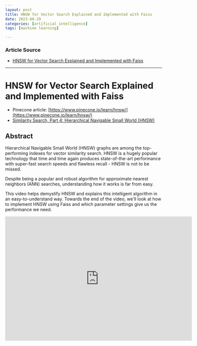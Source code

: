 ```yaml
---
layout: post
title: HNSW for Vector Search Explained and Implemented with Faiss
date: 2023-08-29
categories: [artificial intelligence]
tags: [machine learning]

---
```


### Article Source

* [HNSW for Vector Search Explained and Implemented with Faiss](https://www.youtube.com/watch?v=QvKMwLjdK-s)

---

# HNSW for Vector Search Explained and Implemented with Faiss

*  Pinecone article: [https://www.pinecone.io/learn/hnsw/](https://www.pinecone.io/learn/hnsw/)
*  [Similarity Search, Part 4: Hierarchical Navigable Small World (HNSW)](https://medium.com/towards-data-science/similarity-search-part-4-hierarchical-navigable-small-world-hnsw-2aad4fe87d37)

## Abstract

Hierarchical Navigable Small World (HNSW) graphs are among the top-performing indexes for vector similarity search. HNSW is a hugely popular technology that time and time again produces state-of-the-art performance with super-fast search speeds and flawless recall - HNSW is not to be missed.

Despite being a popular and robust algorithm for approximate nearest neighbors (ANN) searches, understanding how it works is far from easy.

This video helps demystify HNSW and explains this intelligent algorithm in an easy-to-understand way. Towards the end of the video, we'll look at how to implement HNSW using Faiss and which parameter settings give us the performance we need.


<iframe width="600" height="400" src="https://www.youtube.com/embed/QvKMwLjdK-s?si=9Ck7b99ZYqJMCSuN" title="YouTube video player" frameborder="0" allow="accelerometer; autoplay; clipboard-write; encrypted-media; gyroscope; picture-in-picture; web-share" allowfullscreen></iframe>

